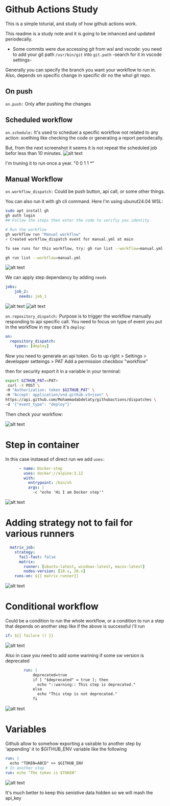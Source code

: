 # Github Actions Study

This is a simple toturial, and study of how github actions work.

This readme is a study note and it is going to be inhanced and updated periodecally.

* Some commits were due accessing git from wsl and vscode:
    you need to add your git path `/usr/bin/git` into `git.path` -search for it in vscode settings-

Generally you can specify the branch you want your workflow to run in. Also, depends on specific change in specific dir no the whol git repo.

## On push
`on.push:`
Only after pushing the changes

## Scheduled workflow
`on.schedule:`
It's used to scheduel a specific workflow not related to any action: soething like checking the code or generating a report periodecally.

But, from the next screenshot it seems it is not repeat the scheduled job befor less than 10 minutes.
![alt text](screens/image.png)

I'm truning it to run once a year.
"0 0 1 1 *"

## Manual Workflow
`on.workflow_dispatch:`
Could be push button, api call, or some other things.

You can also run it with gh cli command. 
Here I'm using ubunut24.04 WSL:

```bash
sudo apt install gh
gh auth login
## Follow the steps then enter the code to verifiy you identity.

# Run the workflow
gh workflow run "Manual workflow"
✓ Created workflow_dispatch event for manual.yml at main

To see runs for this workflow, try: gh run list --workflow=manual.yml

gh run list --workflow=manual.yml
```
![alt text](screens/image-1.png)

We can apply step dependancy by adding `needs` 
```yaml
jobs:
    job_2:
      needs: job_1
```
![alt text](screens/image-3.png)
![alt text](screens/image-4.png)


`on.repository_dispatch:`
Purpose is to trigger the workflow manually responding to api specific call.
You need to focus on type of event you put in the workflow in my case it's `deploy`:
```yaml
on:
  repository_dispatch:
    types: [deploy]
```

Now you need to generate an api token. Go to up right > Settings > developper setteings > PAT
Add a permission checkbox "workflow"

then for security export it in a variable in your terminal:

```bash
export GITHUB_PAT=<PAT>
 curl -X POST \
-H "Authorization: token $GITHUB_PAT" \
-H "Accept: application/vnd.github.v3+json" \
https://api.github.com/Mohammadabdelaty/githubactions/dispatches \
-d '{"event_type": "deploy"}'
```
Then check your workflow:

![alt text](screens/image-2.png)


# Step in container
In this case instaead of direct run we add `uses:`
```yaml
      - name: Docker-step
        uses: docker://alpine:3.12
        with:
          entrypoint: /bin/sh
          args: |
            -c "echo 'Hi I am Docker step'"
```
![alt text](screens/image-5.png)

# Adding strategy not to fail for various runners
```yaml
  matrix_job:
    strategy:
      fail-fast: false
      matrix:
        runner: [ubuntu-latest, windows-latest, macos-latest]
        nodes-version: [18.x, 20.x]
    runs-on: ${{ matrix.runner}}
```
![alt text](screens/image-6.png)

# Conditional workflow
Could be a condition to run the whole workflow, or a condition to run a step that depends on another step like if the above is successful i'll run
```yaml
if: ${{ failure () }}
```
![alt text](screens/image-7.png)

Also in case you need to add some warining if some sw version is deprecated
```yaml
        run: |
            deprecated=true
            if [ "$deprecated" = true ]; then
              echo "::warning:: This step is deprecated."
            else
              echo "This step is not deprecated."
            fi
```
![alt text](screens/image-8.png)

# Variables
Github allow to somehow exporting a vairable to another step by 'appending' it to $GITHUB_ENV variable like the following
```yaml
run: |
  echo "TOKEN=ABCD" >> $GITHUB_ENV
# In another step
run: echo "The token is $TOKEN"
```
![alt text](screens/image-9.png)

It's much better to keep this senistive data hidden so we will mash the api_key